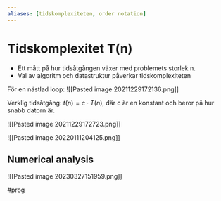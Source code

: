 ```yaml
---
aliases: [tidskomplexiteten, order notation]
---
```

# Tidskomplexitet T(n)
- Ett mått på hur tidsåtgången växer med problemets storlek n. 
- Val av algoritm och datastruktur påverkar tidskomplexiteten

För en nästlad loop:
![[Pasted image 20211229172136.png]]

Verklig tidsåtgång: $t(n) = c \cdot T(n)$, där c är en konstant och beror på hur snabb datorn är. 

![[Pasted image 20211229172723.png]]

![[Pasted image 20220111204125.png]]

## Numerical analysis
![[Pasted image 20230327151959.png]]

#prog 

